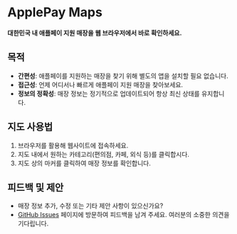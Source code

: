 # ApplePay Maps
**대한민국 내 애플페이 지원 매장을 웹 브라우저에서 바로 확인하세요.**

## 목적
- **간편성**: 애플페이를 지원하는 매장을 찾기 위해 별도의 앱을 설치할 필요 없습니다. 
- **접근성**: 언제 어디서나 빠르게 애플페이 지원 매장을 찾아보세요. 
- **정보의 정확성**: 매장 정보는 정기적으로 업데이트되어 항상 최신 상태를 유지합니다.

## 지도 사용법
1. 브라우저를 활용해 웹사이트에 접속하세요.
2. 지도 내에서 원하는 카테고리(편의점, 카페, 외식 등)를 클릭합시다.
3. 지도 상의 마커를 클릭하여 매장 정보를 확인합니다.

## 피드백 및 제안
- 매장 정보 추가, 수정 또는 기타 제안 사항이 있으신가요?
- [GitHub Issues](https://github.com/diligencefrozen/applepay-southkorea-map/issues) 페이지에 방문하여 피드백을 남겨 주세요. 여러분의 소중한 의견을 기다립니다.
